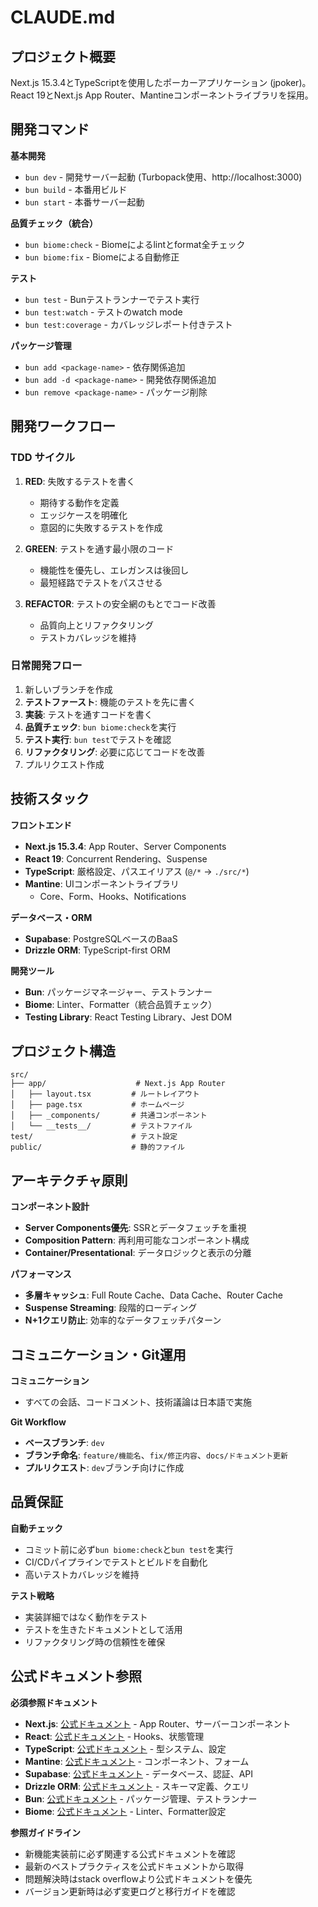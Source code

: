 # CLAUDE.md

## プロジェクト概要
Next.js 15.3.4とTypeScriptを使用したポーカーアプリケーション (jpoker)。React 19とNext.js App Router、Mantineコンポーネントライブラリを採用。

## 開発コマンド
**基本開発**
- `bun dev` - 開発サーバー起動 (Turbopack使用、http://localhost:3000)
- `bun build` - 本番用ビルド
- `bun start` - 本番サーバー起動

**品質チェック（統合）**
- `bun biome:check` - Biomeによるlintとformat全チェック
- `bun biome:fix` - Biomeによる自動修正

**テスト**
- `bun test` - Bunテストランナーでテスト実行
- `bun test:watch` - テストのwatch mode
- `bun test:coverage` - カバレッジレポート付きテスト

**パッケージ管理**
- `bun add <package-name>` - 依存関係追加
- `bun add -d <package-name>` - 開発依存関係追加
- `bun remove <package-name>` - パッケージ削除

## 開発ワークフロー
### TDD サイクル
1. **RED**: 失敗するテストを書く
   - 期待する動作を定義
   - エッジケースを明確化
   - 意図的に失敗するテストを作成

2. **GREEN**: テストを通す最小限のコード
   - 機能性を優先し、エレガンスは後回し
   - 最短経路でテストをパスさせる

3. **REFACTOR**: テストの安全網のもとでコード改善
   - 品質向上とリファクタリング
   - テストカバレッジを維持

### 日常開発フロー
1. 新しいブランチを作成
2. **テストファースト**: 機能のテストを先に書く
3. **実装**: テストを通すコードを書く
4. **品質チェック**: `bun biome:check`を実行
5. **テスト実行**: `bun test`でテストを確認
6. **リファクタリング**: 必要に応じてコードを改善
7. プルリクエスト作成

## 技術スタック
**フロントエンド**
- **Next.js 15.3.4**: App Router、Server Components
- **React 19**: Concurrent Rendering、Suspense
- **TypeScript**: 厳格設定、パスエイリアス (`@/*` → `./src/*`)
- **Mantine**: UIコンポーネントライブラリ
  - Core、Form、Hooks、Notifications

**データベース・ORM**
- **Supabase**: PostgreSQLベースのBaaS
- **Drizzle ORM**: TypeScript-first ORM

**開発ツール**
- **Bun**: パッケージマネージャー、テストランナー
- **Biome**: Linter、Formatter（統合品質チェック）
- **Testing Library**: React Testing Library、Jest DOM

## プロジェクト構造
```
src/
├── app/                    # Next.js App Router
│   ├── layout.tsx         # ルートレイアウト
│   ├── page.tsx           # ホームページ
│   ├── _components/       # 共通コンポーネント
│   └── __tests__/         # テストファイル
test/                      # テスト設定
public/                    # 静的ファイル
```

## アーキテクチャ原則
**コンポーネント設計**
- **Server Components優先**: SSRとデータフェッチを重視
- **Composition Pattern**: 再利用可能なコンポーネント構成
- **Container/Presentational**: データロジックと表示の分離

**パフォーマンス**
- **多層キャッシュ**: Full Route Cache、Data Cache、Router Cache
- **Suspense Streaming**: 段階的ローディング
- **N+1クエリ防止**: 効率的なデータフェッチパターン

## コミュニケーション・Git運用
**コミュニケーション**
- すべての会話、コードコメント、技術議論は日本語で実施

**Git Workflow**
- **ベースブランチ**: `dev`
- **ブランチ命名**: `feature/機能名`、`fix/修正内容`、`docs/ドキュメント更新`
- **プルリクエスト**: `dev`ブランチ向けに作成

## 品質保証
**自動チェック**
- コミット前に必ず`bun biome:check`と`bun test`を実行
- CI/CDパイプラインでテストとビルドを自動化
- 高いテストカバレッジを維持

**テスト戦略**
- 実装詳細ではなく動作をテスト
- テストを生きたドキュメントとして活用
- リファクタリング時の信頼性を確保

## 公式ドキュメント参照
**必須参照ドキュメント**
- **Next.js**: [公式ドキュメント](https://nextjs.org/docs) - App Router、サーバーコンポーネント
- **React**: [公式ドキュメント](https://ja.react.dev/) - Hooks、状態管理
- **TypeScript**: [公式ドキュメント](https://www.typescriptlang.org/docs/) - 型システム、設定
- **Mantine**: [公式ドキュメント](https://mantine.dev/) - コンポーネント、フォーム
- **Supabase**: [公式ドキュメント](https://supabase.com/docs) - データベース、認証、API
- **Drizzle ORM**: [公式ドキュメント](https://orm.drizzle.team/docs/overview) - スキーマ定義、クエリ
- **Bun**: [公式ドキュメント](https://bun.sh/docs) - パッケージ管理、テストランナー
- **Biome**: [公式ドキュメント](https://biomejs.dev/ja/) - Linter、Formatter設定

**参照ガイドライン**
- 新機能実装前に必ず関連する公式ドキュメントを確認
- 最新のベストプラクティスを公式ドキュメントから取得
- 問題解決時はstack overflowより公式ドキュメントを優先
- バージョン更新時は必ず変更ログと移行ガイドを確認
